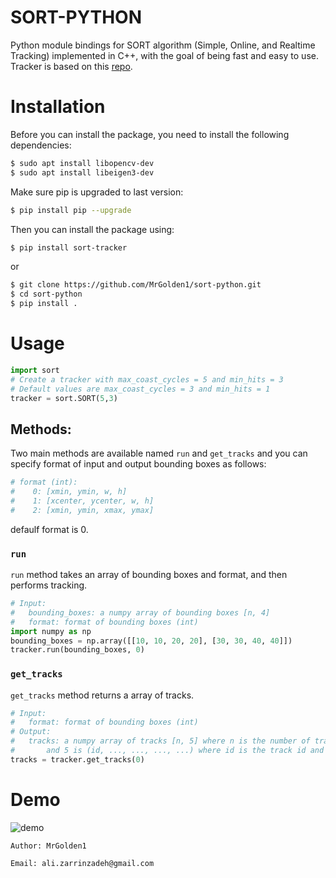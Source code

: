 # SORT-PYTHON

Python module bindings for SORT algorithm (Simple, Online, and Realtime Tracking) implemented in C++, with the goal of being fast and easy to use. Tracker is based on this [repo](https://github.com/yasenh/sort-cpp).

# Installation

Before you can install the package, you need to install the following dependencies:

```bash
$ sudo apt install libopencv-dev
$ sudo apt install libeigen3-dev
```
Make sure pip is upgraded to last version:
```bash
$ pip install pip --upgrade
```

Then you can install the package using:

```bash
$ pip install sort-tracker
```

or
    
```bash
$ git clone https://github.com/MrGolden1/sort-python.git
$ cd sort-python
$ pip install .
```

# Usage

    
```python
import sort
# Create a tracker with max_coast_cycles = 5 and min_hits = 3
# Default values are max_coast_cycles = 3 and min_hits = 1
tracker = sort.SORT(5,3)
```

## Methods:

Two main methods are available named `run` and `get_tracks` and you can specify format of input and output bounding boxes as follows:

```python
# format (int):
#    0: [xmin, ymin, w, h]
#    1: [xcenter, ycenter, w, h]
#    2: [xmin, ymin, xmax, ymax]
```

defaulf format is 0.

### `run`

`run` method takes an array of bounding boxes and format, and then performs tracking.

```python
# Input:
#   bounding_boxes: a numpy array of bounding boxes [n, 4]
#   format: format of bounding boxes (int)
import numpy as np
bounding_boxes = np.array([[10, 10, 20, 20], [30, 30, 40, 40]])
tracker.run(bounding_boxes, 0)
```

### `get_tracks`

`get_tracks` method returns a array of tracks.

```python
# Input:
#   format: format of bounding boxes (int)
# Output:
#   tracks: a numpy array of tracks [n, 5] where n is the number of tracks
#       and 5 is (id, ..., ..., ..., ...) where id is the track id and ... is the bounding box in the specified format
tracks = tracker.get_tracks(0)
```

# Demo

![demo](demo.gif)

`Author: MrGolden1`

`Email: ali.zarrinzadeh@gmail.com`
